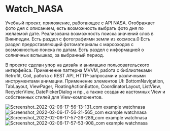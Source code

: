 # Watch_NASA
Учебный проект, приложение, работающее с API NASA. Отображает фото дня с описанием, есть возможность выбрать фото дня по желаемой дате. 
Реализована возможность поиска значений слов в Википедии. Есть раздел с фотографиями земли из космоса.0
Есть раздел предоставляющий фотоматериалы с марсоходов с возможностью поиска по датам. Есть раздел с информацией о солнечных вспышках, за выбранный период. 

В проекте сделан упор на дизайн и анимацию пользовательского интерфейса. Применение паттерна MVVM, работа с библиотеками Retrofit, Coil, работа с REST API, HTTP-запросами и различными инструментами анимации.
Применение элементов UI: BottomNavigation, TabLayout, ViewPager, FloatingActionButton, CoordinatorLayout, ListView, RecyclerView, DatePickerDialog и пр., 
а также создание кастомных View и собственных стилей для View-компонентов.

![Screenshot_2022-02-06-17-56-13-131_com example watchnasa](https://user-images.githubusercontent.com/85755027/152687606-34550673-35ed-4829-9ec4-a005f23089a8.jpg)
![Screenshot_2022-02-06-17-56-21-565_com example watchnasa](https://user-images.githubusercontent.com/85755027/152687611-b6efe144-27d1-43b0-9a9c-8beea4002576.jpg)
![Screenshot_2022-02-06-17-57-26-289_com example watchnasa](https://user-images.githubusercontent.com/85755027/152687614-61ae3b03-ef09-4f12-8d97-1bdc1ad8d7ce.jpg)
![Screenshot_2022-02-06-17-57-53-908_com example watchnasa](https://user-images.githubusercontent.com/85755027/152687616-01e316d9-aec8-48ce-b05f-e2ebe775d4c3.jpg)

